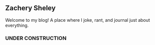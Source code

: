 ## Zachery Sheley

Welcome to my blog! A place where I joke, rant, and journal just about everything.

### UNDER CONSTRUCTION ###
